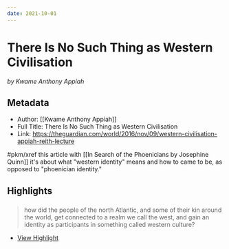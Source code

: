 ```yaml
---
date: 2021-10-01
---
```

# There Is No Such Thing as Western Civilisation
<cite>by Kwame Anthony Appiah</cite>

## Metadata
- Author: [[Kwame Anthony Appiah]]
- Full Title: There Is No Such Thing as Western Civilisation
- Link: https://theguardian.com/world/2016/nov/09/western-civilisation-appiah-reith-lecture

#pkm/xref this article with [[In Search of the Phoenicians by Josephine Quinn]] it's about what "western identity" means and how to came to be, as opposed to "phoenician identity."

## Highlights

###  

> how did the people of the north Atlantic, and some of their kin around the world, get connected to a realm we call the west, and gain an identity as participants in something called western culture?


 * [View Highlight](https://read.readwise.io/read/01fgynfpyhxv4s54yzs2c75nzm)
